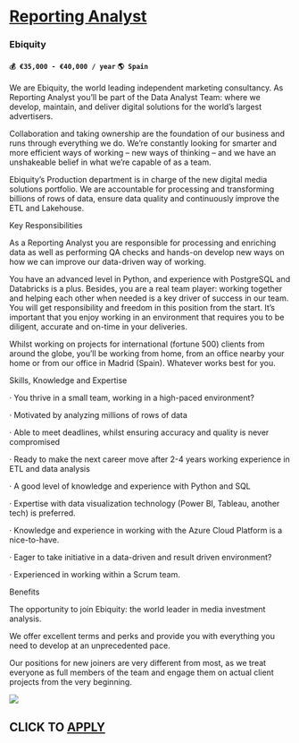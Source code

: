 # [Reporting Analyst](https://www.remotewlb.com/apply/reporting-analyst-74517)  
### Ebiquity  
#### `💰 €35,000 - €40,000 / year` `🌎 Spain`  

We are Ebiquity, the world leading independent marketing consultancy. As Reporting Analyst you’ll be part of the Data Analyst Team: where we develop, maintain, and deliver digital solutions for the world’s largest advertisers.  
  

Collaboration and taking ownership are the foundation of our business and runs through everything we do. We’re constantly looking for smarter and more efficient ways of working – new ways of thinking – and we have an unshakeable belief in what we’re capable of as a team.  
  
Ebiquity’s Production department is in charge of the new digital media solutions portfolio. We are accountable for processing and transforming billions of rows of data, ensure data quality and continuously improve the ETL and Lakehouse.  
  

  
  

Key Responsibilities

As a Reporting Analyst you are responsible for processing and enriching data as well as performing QA checks and hands-on develop new ways on how we can improve our data-driven way of working.  
  

You have an advanced level in Python, and experience with PostgreSQL and Databricks is a plus. Besides, you are a real team player: working together and helping each other when needed is a key driver of success in our team. You will get responsibility and freedom in this position from the start. It’s important that you enjoy working in an environment that requires you to be diligent, accurate and on-time in your deliveries.  
  

Whilst working on projects for international (fortune 500) clients from around the globe, you’ll be working from home, from an office nearby your home or from our office in Madrid (Spain). Whatever works best for you.

  
  

Skills, Knowledge and Expertise

· You thrive in a small team, working in a high-paced environment?

· Motivated by analyzing millions of rows of data

· Able to meet deadlines, whilst ensuring accuracy and quality is never compromised

· Ready to make the next career move after 2-4 years working experience in ETL and data analysis

· A good level of knowledge and experience with Python and SQL

· Expertise with data visualization technology (Power BI, Tableau, another tech) is preferred.

· Knowledge and experience in working with the Azure Cloud Platform is a nice-to-have.

· Eager to take initiative in a data-driven and result driven environment?

· Experienced in working within a Scrum team.

  
  

Benefits

The opportunity to join Ebiquity: the world leader in media investment analysis.  
  

We offer excellent terms and perks and provide you with everything you need to develop at an unprecedented pace.  
  

Our positions for new joiners are very different from most, as we treat everyone as full members of the team and engage them on actual client projects from the very beginning.  
  

![](https://remotive.com/job/track/1901118/blank.gif?source=public_api)  
## CLICK TO [APPLY](https://www.remotewlb.com/apply/reporting-analyst-74517)

